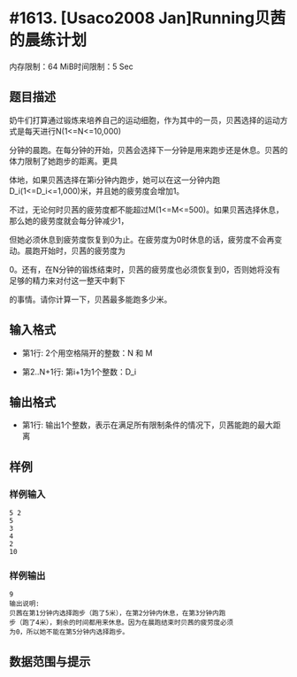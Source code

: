 # #1613. [Usaco2008 Jan]Running贝茜的晨练计划

内存限制：64 MiB时间限制：5 Sec

## 题目描述

奶牛们打算通过锻炼来培养自己的运动细胞，作为其中的一员，贝茜选择的运动方式是每天进行N(1<=N<=10,000)

分钟的晨跑。在每分钟的开始，贝茜会选择下一分钟是用来跑步还是休息。贝茜的体力限制了她跑步的距离。更具

体地，如果贝茜选择在第i分钟内跑步，她可以在这一分钟内跑D_i(1<=D_i<=1,000)米，并且她的疲劳度会增加1。

不过，无论何时贝茜的疲劳度都不能超过M(1<=M<=500)。如果贝茜选择休息，那么她的疲劳度就会每分钟减少1，

但她必须休息到疲劳度恢复到0为止。在疲劳度为0时休息的话，疲劳度不会再变动。晨跑开始时，贝茜的疲劳度为

0。还有，在N分钟的锻炼结束时，贝茜的疲劳度也必须恢复到0，否则她将没有足够的精力来对付这一整天中剩下

的事情。请你计算一下，贝茜最多能跑多少米。

## 输入格式

* 第1行: 2个用空格隔开的整数：N 和 M

* 第2..N+1行: 第i+1为1个整数：D_i

## 输出格式

* 第1行: 输出1个整数，表示在满足所有限制条件的情况下，贝茜能跑的最大距离

## 样例

### 样例输入

    
    5 2
    5
    3
    4
    2
    10
    

### 样例输出

    
    9
    输出说明:
    贝茜在第1分钟内选择跑步（跑了5米），在第2分钟内休息，在第3分钟内跑
    步（跑了4米），剩余的时间都用来休息。因为在晨跑结束时贝茜的疲劳度必须
    为0，所以她不能在第5分钟内选择跑步。
    

## 数据范围与提示
